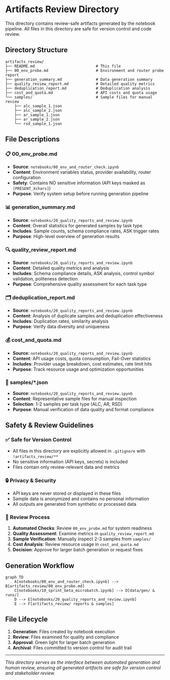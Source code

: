 # Artifacts Review Directory

This directory contains review-safe artifacts generated by the notebook pipeline. All files in this directory are safe for version control and code review.

## Directory Structure

```
artifacts_review/
├── README.md                           # This file
├── 00_env_probe.md                     # Environment and router probe report
├── generation_summary.md               # Data generation summary
├── quality_review_report.md            # Detailed quality metrics
├── deduplication_report.md             # Deduplication analysis
├── cost_and_quota.md                   # API costs and quota usage
└── samples/                            # Sample files for manual review
    ├── alc_sample_1.json
    ├── alc_sample_2.json
    ├── ar_sample_1.json
    ├── ar_sample_2.json
    └── rsd_sample_1.json
```

## File Descriptions

### 📋 00_env_probe.md
- **Source**: `notebooks/00_env_and_router_check.ipynb`
- **Content**: Environment variables status, provider availability, router configuration
- **Safety**: Contains NO sensitive information (API keys masked as `[PRESENT_Xchars]`)
- **Purpose**: Verify system setup before running generation pipeline

### 📊 generation_summary.md
- **Source**: `notebooks/20_quality_reports_and_review.ipynb`
- **Content**: Overall statistics for generated samples by task type
- **Includes**: Sample counts, schema compliance rates, ASK trigger rates
- **Purpose**: High-level overview of generation results

### 🔍 quality_review_report.md
- **Source**: `notebooks/20_quality_reports_and_review.ipynb`
- **Content**: Detailed quality metrics and analysis
- **Includes**: Schema compliance details, ASK analysis, control symbol validation, politeness detection
- **Purpose**: Comprehensive quality assessment for each task type

### 🗂️ deduplication_report.md
- **Source**: `notebooks/20_quality_reports_and_review.ipynb`
- **Content**: Analysis of duplicate samples and deduplication effectiveness
- **Includes**: Duplication rates, similarity analysis
- **Purpose**: Verify data diversity and uniqueness

### 💰 cost_and_quota.md
- **Source**: `notebooks/20_quality_reports_and_review.ipynb`
- **Content**: API usage costs, quota consumption, Fail-Over statistics
- **Includes**: Provider usage breakdown, cost estimates, rate limit hits
- **Purpose**: Track resource usage and optimization opportunities

### 📄 samples/*.json
- **Source**: `notebooks/20_quality_reports_and_review.ipynb`
- **Content**: Representative sample files for manual inspection
- **Selection**: 1-2 samples per task type (ALC, AR, RSD)
- **Purpose**: Manual verification of data quality and format compliance

## Safety & Review Guidelines

### ✅ Safe for Version Control
- All files in this directory are explicitly allowed in `.gitignore` with `!artifacts_review/**`
- No sensitive information (API keys, secrets) is included
- Files contain only review-relevant data and metrics

### 🔒 Privacy & Security
- API keys are never stored or displayed in these files
- Sample data is anonymized and contains no personal information
- All outputs are generated from synthetic or processed data

### 📝 Review Process
1. **Automated Checks**: Review `00_env_probe.md` for system readiness
2. **Quality Assessment**: Examine metrics in `quality_review_report.md`
3. **Sample Verification**: Manually inspect 2-3 samples from `samples/`
4. **Cost Analysis**: Review resource usage in `cost_and_quota.md`
5. **Decision**: Approve for larger batch generation or request fixes

## Generation Workflow

```mermaid
graph TD
    A[notebooks/00_env_and_router_check.ipynb] --> B[artifacts_review/00_env_probe.md]
    C[notebooks/10_sprint_beta_microbatch.ipynb] --> D[data/gen/ & runs/]
    D --> E[notebooks/20_quality_reports_and_review.ipynb]
    E --> F[artifacts_review/ reports & samples]
```

## File Lifecycle

1. **Generation**: Files created by notebook execution
2. **Review**: Files examined for quality and compliance
3. **Approval**: Green light for larger batch generation
4. **Archival**: Files committed to version control for audit trail

---

*This directory serves as the interface between automated generation and human review, ensuring all generated artifacts are safe for version control and stakeholder review.*

